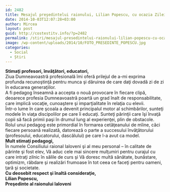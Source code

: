 ```yaml
---
id: 2482
title: Mesajul preşedintelui raionului, Lilian Popescu, cu ocazia Zilei profesionale a pedagogului
date: 2014-10-03T12:07:28+03:00
author: Mircea
layout: post
guid: http://costestitv.info/?p=2482
permalink: /stiri/mesajul-presedintelui-raionului-lilian-popescu-cu-ocazia-zilei-profesionale-pedagogului/
image: /wp-content/uploads/2014/10/FOTO_PRESEDINTE_POPESCU.jpg
categories:
  - Social
  - Știri
---
```

<div>
  <strong>Stimaţi profesori, învăţători, educatori,</strong>
</div>

<div>
</div>

<div>
  Ziua Dumneavoastră profesională îmi oferă prilejul de a-mi exprima profunda recunoştinţă pentru munca şi dăruirea de care daţi dovadă zi de zi în educarea generaţiilor.
</div>

<!--more-->

<div>
</div>

<div>
  A fi pedagog înseamnă a accepta o nouă provocare în fiecare clipă, deoarece profesia Dumneavoastră poartă un grad înalt de responsabilitate, care implică vocaţie, cunoaştere şi imparţialitate în relaţia cu elevii.
</div>

<div>
</div>

<div>
  Într-o lume în care şcoala a devenit principalul motor al schimbărilor, sunteţi modele în viaţa discipolilor pe care îi educaţi. Sunteţi părinţii care îşi învaţă copii să facă primii paşi în drumul lung al experienţei, plin de obstacole.
</div>

<div>
</div>

<div>
  Rolul unui pedagog este primordial în formarea cetăţeanului de mîine, căci fiecare persoană realizată, datorează o parte a succesului învăţătorului (profesoului, educatorului, dascălului) pe care l-a avut ca model.
</div>

<div>
</div>

<div>
  <strong>Mult stimaţi pedagogi, </strong>
</div>

<div>
</div>

<div>
  În numele Consiliului raional Ialoveni şi al meu personal – în calitate de părinte şi fost elev, Vă aduc cele mai sincere mulţumiri pentru curajul cu care intraţi zilnic în sălile de curs şi Vă doresc multă sănătate, bunăstare, optimizm, răbdare şi realizări frumoase în tot ceea ce faceţi pentru oameni, ţară şi societate.
</div>

<div>
</div>

<div>
  <strong>Cu deosebit respect şi înaltă consideraţie,</strong>
</div>

<div>
</div>

<div>
  <strong>Lilian Popescu,</strong>
</div>

<div>
  <strong>Preşedinte al raionului Ialoveni</strong>
</div>